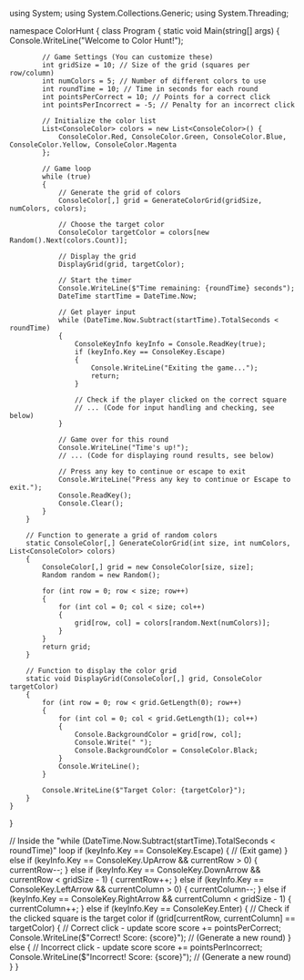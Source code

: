 using System;
using System.Collections.Generic;
using System.Threading;

namespace ColorHunt
{
    class Program
    {
        static void Main(string[] args)
        {
            Console.WriteLine("Welcome to Color Hunt!");

            // Game Settings (You can customize these)
            int gridSize = 10; // Size of the grid (squares per row/column)
            int numColors = 5; // Number of different colors to use
            int roundTime = 10; // Time in seconds for each round
            int pointsPerCorrect = 10; // Points for a correct click
            int pointsPerIncorrect = -5; // Penalty for an incorrect click

            // Initialize the color list
            List<ConsoleColor> colors = new List<ConsoleColor>() { 
                ConsoleColor.Red, ConsoleColor.Green, ConsoleColor.Blue, ConsoleColor.Yellow, ConsoleColor.Magenta
            };

            // Game loop
            while (true)
            {
                // Generate the grid of colors
                ConsoleColor[,] grid = GenerateColorGrid(gridSize, numColors, colors);

                // Choose the target color
                ConsoleColor targetColor = colors[new Random().Next(colors.Count)];

                // Display the grid
                DisplayGrid(grid, targetColor);

                // Start the timer
                Console.WriteLine($"Time remaining: {roundTime} seconds");
                DateTime startTime = DateTime.Now;

                // Get player input
                while (DateTime.Now.Subtract(startTime).TotalSeconds < roundTime)
                {
                    ConsoleKeyInfo keyInfo = Console.ReadKey(true);
                    if (keyInfo.Key == ConsoleKey.Escape)
                    {
                        Console.WriteLine("Exiting the game...");
                        return; 
                    }

                    // Check if the player clicked on the correct square
                    // ... (Code for input handling and checking, see below)
                }

                // Game over for this round
                Console.WriteLine("Time's up!");
                // ... (Code for displaying round results, see below)

                // Press any key to continue or escape to exit
                Console.WriteLine("Press any key to continue or Escape to exit.");
                Console.ReadKey();
                Console.Clear();
            }
        }

        // Function to generate a grid of random colors
        static ConsoleColor[,] GenerateColorGrid(int size, int numColors, List<ConsoleColor> colors)
        {
            ConsoleColor[,] grid = new ConsoleColor[size, size];
            Random random = new Random();

            for (int row = 0; row < size; row++)
            {
                for (int col = 0; col < size; col++)
                {
                    grid[row, col] = colors[random.Next(numColors)];
                }
            }
            return grid;
        }

        // Function to display the color grid
        static void DisplayGrid(ConsoleColor[,] grid, ConsoleColor targetColor)
        {
            for (int row = 0; row < grid.GetLength(0); row++)
            {
                for (int col = 0; col < grid.GetLength(1); col++)
                {
                    Console.BackgroundColor = grid[row, col];
                    Console.Write(" ");
                    Console.BackgroundColor = ConsoleColor.Black;
                }
                Console.WriteLine();
            }

            Console.WriteLine($"Target Color: {targetColor}");
        }
    }
}

// Inside the "while (DateTime.Now.Subtract(startTime).TotalSeconds < roundTime)" loop
if (keyInfo.Key == ConsoleKey.Escape)
{
    //  (Exit game)
}
else if (keyInfo.Key == ConsoleKey.UpArrow && currentRow > 0)
{
    currentRow--;
}
else if (keyInfo.Key == ConsoleKey.DownArrow && currentRow < gridSize - 1)
{
    currentRow++;
}
else if (keyInfo.Key == ConsoleKey.LeftArrow && currentColumn > 0)
{
    currentColumn--;
}
else if (keyInfo.Key == ConsoleKey.RightArrow && currentColumn < gridSize - 1)
{
    currentColumn++;
}
else if (keyInfo.Key == ConsoleKey.Enter)
{
    // Check if the clicked square is the target color
    if (grid[currentRow, currentColumn] == targetColor)
    {
        // Correct click - update score
        score += pointsPerCorrect;
        Console.WriteLine($"Correct! Score: {score}");
        //  (Generate a new round) 
    }
    else
    {
        // Incorrect click - update score
        score += pointsPerIncorrect;
        Console.WriteLine($"Incorrect! Score: {score}");
        //  (Generate a new round) 
    }
}
